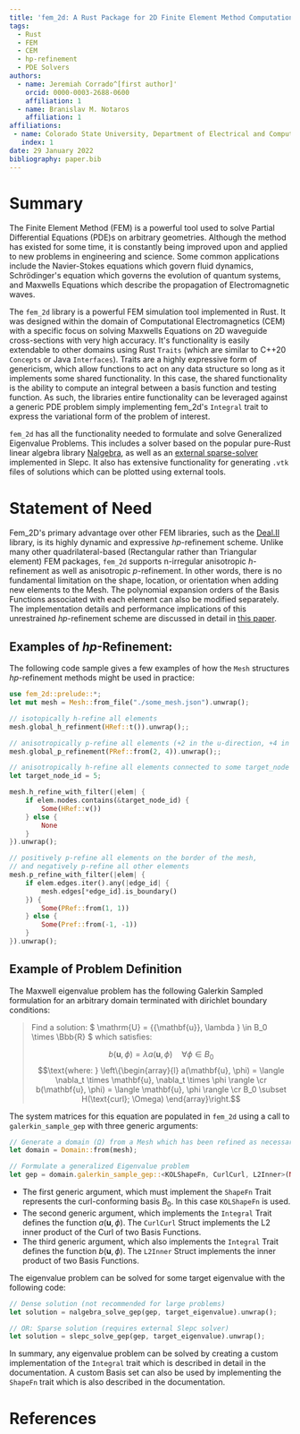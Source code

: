 ```yaml
---
title: 'fem_2d: A Rust Package for 2D Finite Element Method Computations with Extensive Support for *hp*-refinement'
tags:
  - Rust
  - FEM
  - CEM
  - hp-refinement
  - PDE Solvers
authors:
  - name: Jeremiah Corrado^[first author]'
    orcid: 0000-0003-2688-0600
    affiliation: 1
  - name: Branislav M. Notaros
    affiliation: 1
affiliations:
 - name: Colorado State University, Department of Electrical and Computer Engineering
   index: 1
date: 29 January 2022
bibliography: paper.bib
---
```


# Summary

The Finite Element Method (FEM) is a powerful tool used to solve Partial Differential Equations (PDE)s on arbitrary geometries. Although the method has existed for some time, it is constantly being improved upon and applied to new problems in engineering and science. Some common applications include the Navier-Stokes equations which govern fluid dynamics, Schrödinger's equation which governs the evolution of quantum systems, and Maxwells Equations which describe the propagation of Electromagnetic waves.

The `fem_2d` library is a powerful FEM simulation tool implemented in Rust. It was designed within the domain of Computational Electromagnetics (CEM) with a specific focus on solving Maxwells Equations on 2D waveguide cross-sections with very high accuracy. It's functionality is easily extendable to other domains using Rust `Traits` (which are similar to C++20 `Concepts` or Java `Interfaces`). Traits are a highly expressive form of genericism, which allow functions to act on any data structure so long as it implements some shared functionality. In this case, the shared functionality is the ability to compute an integral between a basis function and testing function. As such, the libraries entire functionality can be leveraged against a generic PDE problem simply implementing fem_2d's `Integral` trait to express the variational form of the problem of interest.

`fem_2d` has all the functionality needed to formulate and solve Generalized Eigenvalue Problems. This includes a solver based on the popular pure-Rust linear algebra library [Nalgebra](), as well as an [external sparse-solver](https://github.com/jeremiah-corrado/slepc_gep_solver) implemented in Slepc. It also has extensive functionality for generating `.vtk` files of solutions which can be plotted using external tools. 

# Statement of Need
Fem_2D's primary advantage over other FEM libraries, such as the [Deal.II]() library, is its highly dynamic and expressive *hp*-refinement scheme. Unlike many other quadrilateral-based (Rectangular rather than Triangular element) FEM packages, `fem_2d` supports n-irregular anisotropic *h*-refinement as well as anisotropic *p*-refinement. In other words, there is no fundamental limitation on the shape, location, or orientation when adding new elements to the Mesh. The polynomial expansion orders of the Basis Functions associated with each element can also be modified separately. The implementation details and performance implications of this unrestrained *hp*-refinement scheme are discussed in detail in [this paper](https://www.techrxiv.org/articles/preprint/A_Refinement-by-Superposition_Approach_to_Fully_Anisotropic_hp-Refinement_for_Improved_Efficiency_in_CEM/16695163).

## Examples of *hp*-Refinement:

The following code sample gives a few examples of how the `Mesh` structures *hp*-refinement methods might be used in practice:
```Rust
use fem_2d::prelude::*;
let mut mesh = Mesh::from_file("./some_mesh.json").unwrap();

// isotopically h-refine all elements
mesh.global_h_refinment(HRef::t()).unwrap();;

// anisotropically p-refine all elements (+2 in the u-direction, +4 in the v-direction)
mesh.global_p_refinement(PRef::from(2, 4)).unwrap();;

// anisotropically h-refine all elements connected to some target_node in the v-direction
let target_node_id = 5;

mesh.h_refine_with_filter(|elem| {
    if elem.nodes.contains(&target_node_id) {
        Some(HRef::v())
    } else {
        None
    }
}).unwrap();

// positively p-refine all elements on the border of the mesh,
// and negatively p-refine all other elements
mesh.p_refine_with_filter(|elem| {
    if elem.edges.iter().any(|edge_id| {
        mesh.edges[*edge_id].is_boundary()
    }) {
        Some(PRef::from(1, 1))
    } else {
        Some(Pref::from(-1, -1))
    }
}).unwrap();

```

## Example of Problem Definition

The Maxwell eigenvalue problem has the following Galerkin Sampled formulation for an arbitrary domain terminated with dirichlet boundary conditions:

>Find a solution: $ \mathrm{U} = \{{\mathbf{u}}, \lambda \} \in B_0 \times \Bbb{R} $ which satisfies:
>
> $$ b(\mathbf{u}, \phi) = \lambda a(\mathbf{u}, \phi) \quad \forall \phi \in B_0 $$ 
>$$\text{where: } \left\{\begin{array}{l}
a(\mathbf{u}, \phi) = \langle \nabla_t \times \mathbf{u}, \nabla_t \times \phi \rangle \cr
b(\mathbf{u}, \phi) = \langle \mathbf{u}, \phi \rangle \cr
B_0 \subset H(\text{curl}; \Omega)
\end{array}\right.$$

The system matrices for this equation are populated in `fem_2d` using a call to `galerkin_sample_gep` with three generic arguments:
```Rust
// Generate a domain (Ω) from a Mesh which has been refined as necessary
let domain = Domain::from(mesh);

// Formulate a generalized Eigenvalue problem
let gep = domain.galerkin_sample_gep::<KOLShapeFn, CurlCurl, L2Inner>(None);
```
 * The first generic argument, which must implement the `ShapeFn` Trait represents the curl-conforming basis $B_0$. In this case `KOLShapeFn` is used.
 * The second generic argument, which implements the `Integral` Trait defines the function $a(\mathbf{u}, \phi)$. The `CurlCurl` Struct implements the L2 inner product of the Curl of two Basis Functions. 
 * The third generic argument, which also implements the `Integral` Trait defines the function $b(\mathbf{u}, \phi)$. The `L2Inner` Struct implements the inner product of two Basis Functions.
 
 The eigenvalue problem can be solved for some target eigenvalue with the following code:
 ```Rust
 // Dense solution (not recommended for large problems)
let solution = nalgebra_solve_gep(gep, target_eigenvalue).unwrap();

// OR: Sparse solution (requires external Slepc solver)
let solution = slepc_solve_gep(gep, target_eigenvalue).unwrap();
 ```

In summary, any eigenvalue problem can be solved by creating a custom implementation of the `Integral` trait which is described in detail in the documentation. A custom Basis set can also be used by implementing the `ShapeFn` trait which is also described in the documentation.

# References
